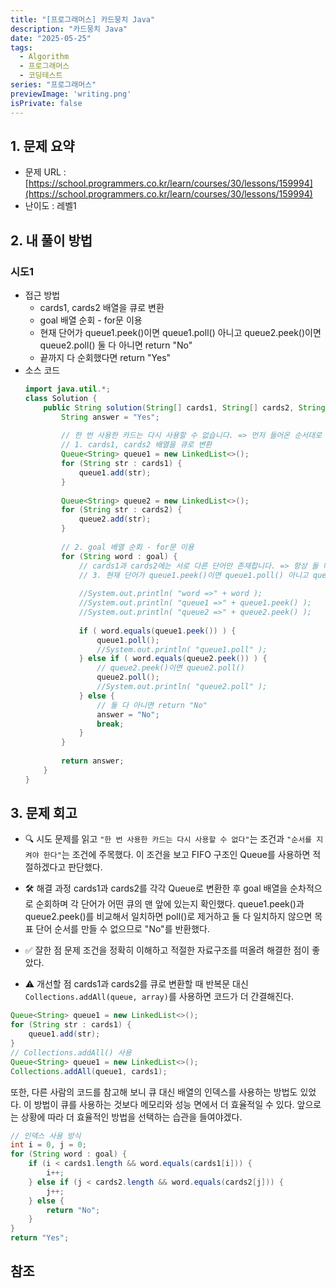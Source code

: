 ```yaml
---
title: "[프로그래머스] 카드뭉치 Java"
description: "카드뭉치 Java"
date: "2025-05-25"
tags:
  - Algorithm
  - 프로그래머스
  - 코딩테스트
series: "프로그래머스"
previewImage: 'writing.png'
isPrivate: false
---
```


## 1. 문제 요약
+ 문제 URL : [https://school.programmers.co.kr/learn/courses/30/lessons/159994](https://school.programmers.co.kr/learn/courses/30/lessons/159994)
+ 난이도 : 레벨1

## 2. 내 풀이 방법

### 시도1
+ 접근 방법
    + cards1, cards2 배열을 큐로 변환
    + goal 배열 순회 - for문 이용
    + 현재 단어가 queue1.peek()이면 queue1.poll() 아니고 queue2.peek()이면 queue2.poll() 둘 다 아니면 return "No"
    + 끝까지 다 순회했다면 return "Yes"
+ 소스 코드
    ```java
    import java.util.*;
    class Solution {
        public String solution(String[] cards1, String[] cards2, String[] goal) {
            String answer = "Yes";
            
            // 한 번 사용한 카드는 다시 사용할 수 없습니다. => 먼저 들어온 순서대로 꺼내야함(FIFO) => 큐
            // 1. cards1, cards2 배열을 큐로 변환
            Queue<String> queue1 = new LinkedList<>();
            for (String str : cards1) {
                queue1.add(str);
            }
            
            Queue<String> queue2 = new LinkedList<>();
            for (String str : cards2) {
                queue2.add(str);
            }
            
            // 2. goal 배열 순회 - for문 이용
            for (String word : goal) {
                // cards1과 cards2에는 서로 다른 단어만 존재합니다. => 항상 둘 다 없거나, 둘중에 하나만 있다.
                // 3. 현재 단어가 queue1.peek()이면 queue1.poll() 아니고 queue2.peek()이면 queue2.poll() 둘 다 아니면 return "No"
                
                //System.out.println( "word =>" + word );
                //System.out.println( "queue1 =>" + queue1.peek() );
                //System.out.println( "queue2 =>" + queue2.peek() );
                
                if ( word.equals(queue1.peek()) ) {
                    queue1.poll();
                    //System.out.println( "queue1.poll" );
                } else if ( word.equals(queue2.peek()) ) {
                    // queue2.peek()이면 queue2.poll()
                    queue2.poll();
                    //System.out.println( "queue2.poll" );
                } else {
                    // 둘 다 아니면 return "No"
                    answer = "No";
                    break;
                }
            }
            
            return answer;
        }
    }
    ```
## 3. 문제 회고
+ 🔍 시도
문제를 읽고 `"한 번 사용한 카드는 다시 사용할 수 없다"`는 조건과 `"순서를 지켜야 한다"`는 조건에 주목했다. 이 조건을 보고 FIFO 구조인 Queue를 사용하면 적절하겠다고 판단했다.

+ 🛠 해결 과정
cards1과 cards2를 각각 Queue로 변환한 후 goal 배열을 순차적으로 순회하며 각 단어가 어떤 큐의 맨 앞에 있는지 확인했다.
queue1.peek()과 queue2.peek()를 비교해서 일치하면 poll()로 제거하고 둘 다 일치하지 않으면 목표 단어 순서를 만들 수 없으므로 "No"를 반환했다.

+ ✅ 잘한 점
문제 조건을 정확히 이해하고 적절한 자료구조를 떠올려 해결한 점이 좋았다.

+ ⚠ 개선할 점
cards1과 cards2를 큐로 변환할 때 반복문 대신 `Collections.addAll(queue, array)`를 사용하면 코드가 더 간결해진다.
```java
Queue<String> queue1 = new LinkedList<>();
for (String str : cards1) {
    queue1.add(str);
}
// Collections.addAll() 사용
Queue<String> queue1 = new LinkedList<>();
Collections.addAll(queue1, cards1);
```
또한, 다른 사람의 코드를 참고해 보니 큐 대신 배열의 인덱스를 사용하는 방법도 있었다. 이 방법이 큐를 사용하는 것보다 메모리와 성능 면에서 더 효율적일 수 있다.
앞으로는 상황에 따라 더 효율적인 방법을 선택하는 습관을 들여야겠다.
```java
// 인덱스 사용 방식
int i = 0, j = 0;
for (String word : goal) {
    if (i < cards1.length && word.equals(cards1[i])) {
        i++;
    } else if (j < cards2.length && word.equals(cards2[j])) {
        j++;
    } else {
        return "No";
    }
}
return "Yes";
```
## 참조